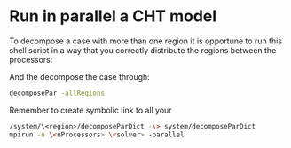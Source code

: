 # Run in parallel a CHT model

To decompose a case with more than one region it is opportune to run
this shell script in a way that you correctly distribute the regions
between the processors:

And the decompose the case through:
```bash
decomposePar -allRegions
```

Remember to create symbolic link to all your
```bash
/system/\<region>/decomposeParDict -\> system/decomposeParDict
mpirun -n \<nProcessors> \<solver> -parallel
```